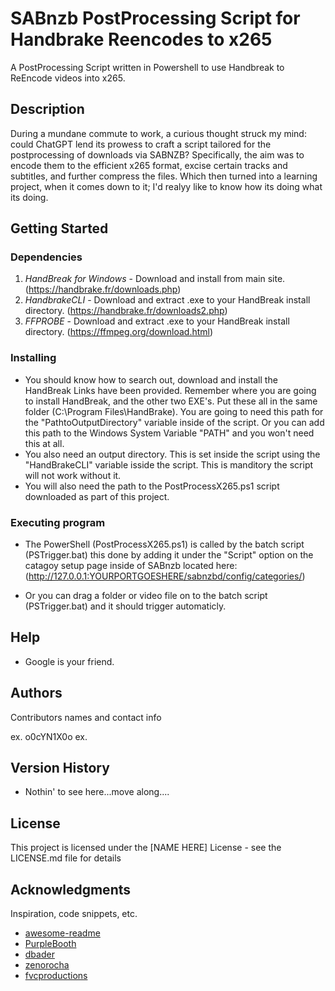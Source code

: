 # SABnzb PostProcessing Script for Handbrake Reencodes to x265

A PostProcessing Script written in Powershell to use Handbreak to ReEncode videos into x265.

## Description

During a mundane commute to work, a curious thought struck my mind: could ChatGPT lend its prowess to craft a script tailored for the postprocessing of downloads via SABNZB? Specifically, the aim was to encode them to the efficient x265 format, excise certain tracks and subtitles, and further compress the files. Which then turned into a learning project, when it comes down to it; I'd realyy like to know how its doing what its doing.

## Getting Started

### Dependencies

1. *HandBreak for Windows* - Download and install from main site. (https://handbrake.fr/downloads.php)
2. *HandbrakeCLI* - Download and extract .exe to your HandBreak install directory. (https://handbrake.fr/downloads2.php)
3. *FFPROBE* - Download and extract .exe to your HandBreak install directory. (https://ffmpeg.org/download.html)

### Installing

* You should know how to search out, download and install the HandBreak Links have been provided. Remember where you are going to install HandBreak, and the other two EXE's. Put these all in the same folder (C:\Program  Files\HandBrake). You are going to need this path for the "PathtoOutputDirectory" variable inside of the script. Or you can add this path to the Windows System Variable "PATH" and you won't need this at all.
* You also need an output directory. This is set inside the script using the "HandBrakeCLI" variable isside the script. This is manditory the script will not work without it.
* You will also need the path to the PostProcessX265.ps1 script downloaded as part of this project.

### Executing program

* The PowerShell (PostProcessX265.ps1) is called by the batch script (PSTrigger.bat) this done by adding it under the "Script" option on the catagoy setup page inside of SABnzb located here: (http://127.0.0.1:YOURPORTGOESHERE/sabnzbd/config/categories/)

* Or you can drag a folder or video file on to the batch script (PSTrigger.bat) and it should trigger automaticly. 

## Help

* Google is your friend.

## Authors

Contributors names and contact info

ex. o0cYN1X0o 
ex. 

## Version History

* Nothin' to see here...move along....

## License

This project is licensed under the [NAME HERE] License - see the LICENSE.md file for details

## Acknowledgments

Inspiration, code snippets, etc.
* [awesome-readme](https://github.com/matiassingers/awesome-readme)
* [PurpleBooth](https://gist.github.com/PurpleBooth/109311bb0361f32d87a2)
* [dbader](https://github.com/dbader/readme-template)
* [zenorocha](https://gist.github.com/zenorocha/4526327)
* [fvcproductions](https://gist.github.com/fvcproductions/1bfc2d4aecb01a834b46)